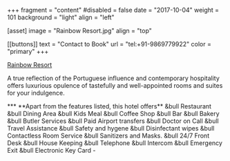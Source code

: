  +++
fragment = "content"
#disabled = false
date = "2017-10-04"
weight = 101
background = "light"
align = "left"

[asset]
  image = "Rainbow Resort.jpg"
  align = "top"

 [[buttons]]
  text = "Contact to Book"
  url = "tel:+91-9869779922"
  color = "primary"
+++


  <u>Rainbow Resort</u><p>
 <p>A true reflection of the Portuguese influence and contemporary hospitality offers luxurious opulence of tastefully and well-appointed rooms and suites for your indulgence.</p>
***
**Apart from the features listed, this hotel offers**
&bull Restaurant
&bull Dining Area
&bull Kids Meal
&bull Coffee Shop
&bull Bar
&bull Bakery
&bull Butler Services
&bull Paid Airport transfers
&bull Doctor on Call
&bull Travel Assistance
&bull Safety and hygene
&bull Disinfectant wipes
&bull Contactless Room Service
&bull Sanitizers and Masks.
&bull 24/7 Front Desk
&bull House Keeping
&bull Telephone
&bull Intercom
&bull Emergency Exit
&bull Electronic Key Card
- 